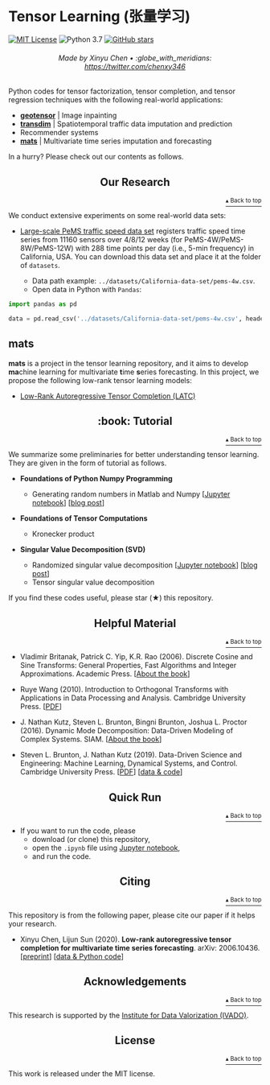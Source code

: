 # Tensor Learning (张量学习)

[![MIT License](https://img.shields.io/badge/license-MIT-green.svg)](https://opensource.org/licenses/MIT)
![Python 3.7](https://img.shields.io/badge/Python-3.7-blue.svg)
[![GitHub stars](https://img.shields.io/github/stars/xinychen/tensor-learning.svg?logo=github&label=Stars&logoColor=white)](https://github.com/xinychen/tensor-learning)

<h6 align="center">Made by Xinyu Chen • :globe_with_meridians: <a href="https://twitter.com/chenxy346">https://twitter.com/chenxy346</a></h6>

Python codes for tensor factorization, tensor completion, and tensor regression techniques with the following real-world applications:

- [**geotensor**](https://github.com/xinychen/geotensor) | Image inpainting
- [**transdim**](https://github.com/xinychen/transdim) | Spatiotemporal traffic data imputation and prediction
- Recommender systems
- [**mats**](https://github.com/xinychen/tensor-learning/tree/master/mats) | Multivariate time series imputation and forecasting

In a hurry? Please check out our contents as follows.


<h2 align="center">Our Research</h2>
<p align="right"><a href="#tensor-learning-张量学习"><sup>▴ Back to top</sup></a></p>

We conduct extensive experiments on some real-world data sets:

  - [Large-scale PeMS traffic speed data set](https://doi.org/10.5281/zenodo.3939792) registers traffic speed time series from 11160 sensors over 4/8/12 weeks (for PeMS-4W/PeMS-8W/PeMS-12W) with 288 time points per day (i.e., 5-min frequency) in California, USA. You can download this data set and place it at the folder of `datasets`.
  
    - Data path example: `../datasets/California-data-set/pems-4w.csv`.
    - Open data in Python with `Pandas`:

```python
import pandas as pd

data = pd.read_csv('../datasets/California-data-set/pems-4w.csv', header = None)
```

## mats

**mats** is a project in the tensor learning repository, and it aims to develop **ma**chine learning for multivariate **t**ime **s**eries forecasting. In this project, we propose the following low-rank tensor learning models:

- [Low-Rank Autoregressive Tensor Completion (LATC)](https://nbviewer.jupyter.org/github/xinychen/tensor-learning/blob/master/mats/LATC-3min-intro.ipynb)

<h2 align="center">:book: Tutorial</h2>
<p align="right"><a href="#tensor-learning-张量学习"><sup>▴ Back to top</sup></a></p>

We summarize some preliminaries for better understanding tensor learning. They are given in the form of tutorial as follows.

- **Foundations of Python Numpy Programming**

  - Generating random numbers in Matlab and Numpy [[Jupyter notebook](https://nbviewer.jupyter.org/github/xinychen/tensor-learning/blob/master/tutorial/random_matlab_numpy.ipynb)] [[blog post](xx)]

- **Foundations of Tensor Computations**

  - Kronecker product

- **Singular Value Decomposition (SVD)**

  - Randomized singular value decomposition [[Jupyter notebook](https://nbviewer.jupyter.org/github/xinychen/tensor-learning/blob/master/tutorial/randomized_svd.ipynb)] [[blog post](https://t.co/fkgMQTsz6G?amp=1)]
  - Tensor singular value decomposition

If you find these codes useful, please star (★) this repository.

<h2 align="center">Helpful Material</h2>
<p align="right"><a href="#tensor-learning-张量学习"><sup>▴ Back to top</sup></a></p>

- Vladimir Britanak, Patrick C. Yip, K.R. Rao (2006). Discrete Cosine and Sine Transforms: General Properties, Fast Algorithms and Integer Approximations. Academic Press. [[About the book](https://www.sciencedirect.com/book/9780123736246/discrete-cosine-and-sine-transforms)]

- Ruye Wang (2010). Introduction to Orthogonal Transforms with Applications in Data Processing and Analysis. Cambridge University Press. [[PDF](http://fourier.eng.hmc.edu/book/lectures/mybook.pdf)]

- J. Nathan Kutz, Steven L. Brunton, Bingni Brunton, Joshua L. Proctor (2016). Dynamic Mode Decomposition: Data-Driven Modeling of Complex Systems. SIAM. [[About the book](http://www.dmdbook.com/)]

- Steven L. Brunton, J. Nathan Kutz (2019). Data-Driven Science and Engineering: Machine Learning, Dynamical Systems, and Control. Cambridge University Press. [[PDF](http://databookuw.com/databook.pdf)] [[data & code](http://databookuw.com/)]

<h2 align="center">Quick Run</h2>
<p align="right"><a href="#tensor-learning-张量学习"><sup>▴ Back to top</sup></a></p>

- If you want to run the code, please
  - download (or clone) this repository,
  - open the `.ipynb` file using [Jupyter notebook](https://jupyter.org/install.html),
  - and run the code.

<h2 align="center">Citing</h2>
<p align="right"><a href="#tensor-learning-张量学习"><sup>▴ Back to top</sup></a></p>

This repository is from the following paper, please cite our paper if it helps your research.

- Xinyu Chen, Lijun Sun (2020). **Low-rank autoregressive tensor completion for multivariate time series forecasting**. arXiv: 2006.10436. [[preprint](https://arxiv.org/abs/2006.10436)] [[data & Python code](https://github.com/xinychen/tensor-learning)]


<h2 align="center">Acknowledgements</h2>
<p align="right"><a href="#tensor-learning-张量学习"><sup>▴ Back to top</sup></a></p>

This research is supported by the [Institute for Data Valorization (IVADO)](https://ivado.ca/en/ivado-scholarships/excellence-scholarships-phd/).

<h2 align="center">License</h2>
<p align="right"><a href="#tensor-learning-张量学习"><sup>▴ Back to top</sup></a></p>

This work is released under the MIT license.
